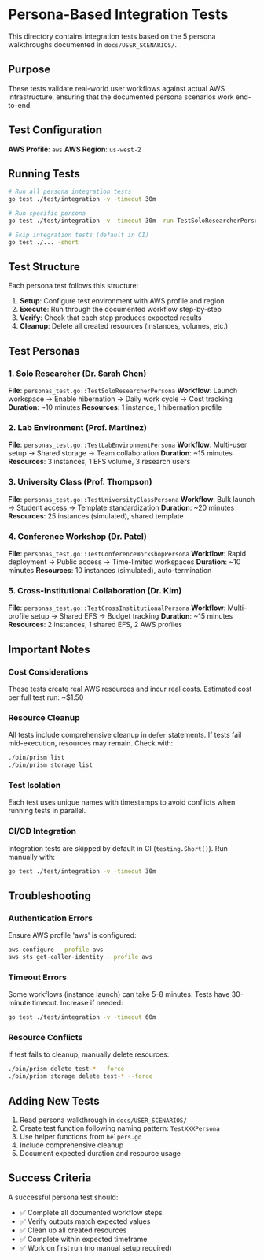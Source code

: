# Persona-Based Integration Tests

This directory contains integration tests based on the 5 persona walkthroughs documented in `docs/USER_SCENARIOS/`.

## Purpose

These tests validate real-world user workflows against actual AWS infrastructure, ensuring that the documented persona scenarios work end-to-end.

## Test Configuration

**AWS Profile**: `aws`
**AWS Region**: `us-west-2`

## Running Tests

```bash
# Run all persona integration tests
go test ./test/integration -v -timeout 30m

# Run specific persona
go test ./test/integration -v -timeout 30m -run TestSoloResearcherPersona

# Skip integration tests (default in CI)
go test ./... -short
```

## Test Structure

Each persona test follows this structure:

1. **Setup**: Configure test environment with AWS profile and region
2. **Execute**: Run through the documented workflow step-by-step
3. **Verify**: Check that each step produces expected results
4. **Cleanup**: Delete all created resources (instances, volumes, etc.)

## Test Personas

### 1. Solo Researcher (Dr. Sarah Chen)
**File**: `personas_test.go::TestSoloResearcherPersona`
**Workflow**: Launch workspace → Enable hibernation → Daily work cycle → Cost tracking
**Duration**: ~10 minutes
**Resources**: 1 instance, 1 hibernation profile

### 2. Lab Environment (Prof. Martinez)
**File**: `personas_test.go::TestLabEnvironmentPersona`
**Workflow**: Multi-user setup → Shared storage → Team collaboration
**Duration**: ~15 minutes
**Resources**: 3 instances, 1 EFS volume, 3 research users

### 3. University Class (Prof. Thompson)
**File**: `personas_test.go::TestUniversityClassPersona`
**Workflow**: Bulk launch → Student access → Template standardization
**Duration**: ~20 minutes
**Resources**: 25 instances (simulated), shared template

### 4. Conference Workshop (Dr. Patel)
**File**: `personas_test.go::TestConferenceWorkshopPersona`
**Workflow**: Rapid deployment → Public access → Time-limited workspaces
**Duration**: ~10 minutes
**Resources**: 10 instances (simulated), auto-termination

### 5. Cross-Institutional Collaboration (Dr. Kim)
**File**: `personas_test.go::TestCrossInstitutionalPersona`
**Workflow**: Multi-profile setup → Shared EFS → Budget tracking
**Duration**: ~15 minutes
**Resources**: 2 instances, 1 shared EFS, 2 AWS profiles

## Important Notes

### Cost Considerations
These tests create real AWS resources and incur real costs. Estimated cost per full test run: ~$1.50

### Resource Cleanup
All tests include comprehensive cleanup in `defer` statements. If tests fail mid-execution, resources may remain. Check with:
```bash
./bin/prism list
./bin/prism storage list
```

### Test Isolation
Each test uses unique names with timestamps to avoid conflicts when running tests in parallel.

### CI/CD Integration
Integration tests are skipped by default in CI (`testing.Short()`). Run manually with:
```bash
go test ./test/integration -v -timeout 30m
```

## Troubleshooting

### Authentication Errors
Ensure AWS profile 'aws' is configured:
```bash
aws configure --profile aws
aws sts get-caller-identity --profile aws
```

### Timeout Errors
Some workflows (instance launch) can take 5-8 minutes. Tests have 30-minute timeout. Increase if needed:
```bash
go test ./test/integration -v -timeout 60m
```

### Resource Conflicts
If test fails to cleanup, manually delete resources:
```bash
./bin/prism delete test-* --force
./bin/prism storage delete test-* --force
```

## Adding New Tests

1. Read persona walkthrough in `docs/USER_SCENARIOS/`
2. Create test function following naming pattern: `TestXXXPersona`
3. Use helper functions from `helpers.go`
4. Include comprehensive cleanup
5. Document expected duration and resource usage

## Success Criteria

A successful persona test should:
- ✅ Complete all documented workflow steps
- ✅ Verify outputs match expected values
- ✅ Clean up all created resources
- ✅ Complete within expected timeframe
- ✅ Work on first run (no manual setup required)
